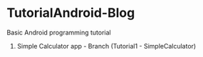 # TutorialAndroid-Blog

Basic Android programming tutorial
1. Simple Calculator app - Branch (Tutorial1 - SimpleCalculator)
